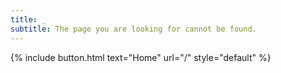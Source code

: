 ```yaml
---
title: _
subtitle: The page you are looking for cannot be found.
---
```


{% include button.html text="Home" url="/" style="default" %}
